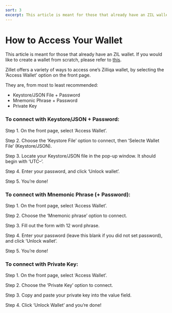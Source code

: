 ```yaml
---
sort: 3
excerpt: This article is meant for those that already have an ZIL wallet. Zillet offers a variety of ways to access one’s Zilliqa wallet, by selecting the ‘Access My Wallet’ option on the front page. Keystore/JSON File + Password, Mnemonic Phrase + Password and Private Key
---
```


# How to Access Your Wallet

This article is meant for those that already have an ZIL wallet. If you would like to create a wallet from scratch, please refer to [this](/how-to-create-a-wallet).

Zillet offers a variety of ways to access one’s Zilliqa wallet, by selecting the ‘Access Wallet’ option on the front page.

They are, from most to least recommended:

- Keystore/JSON File + Password
- Mnemonic Phrase + Password
- Private Key

### To connect with Keystore/JSON + Password:


Step 1. On the front page, select ‘Access Wallet’.

Step 2. Choose the ‘Keystore File’ option to connect, then ‘Selecte Wallet File’ (Keystore/JSON).

Step 3. Locate your Keystore/JSON file in the pop-up window. It should begin with ‘UTC–’.

Step 4. Enter your password, and click ‘Unlock wallet’.

Step 5. You’re done!


### To connect with Mnemonic Phrase (+ Password):

Step 1. On the front page, select ‘Access Wallet’.

Step 2. Choose the ‘Mnemonic phrase’ option to connect.

Step 3. Fill out the form with 12 word phrase.

Step 4. Enter your password (leave this blank if you did not set password), and click ‘Unlock wallet’.

Step 5. You’re done!


### To connect with Private Key:

Step 1. On the front page, select ‘Access Wallet’.

Step 2. Choose the ‘Private Key’ option to connect.

Step 3. Copy and paste your private key into the value field.

Step 4. Click ‘Unlock Wallet’ and you’re done!
